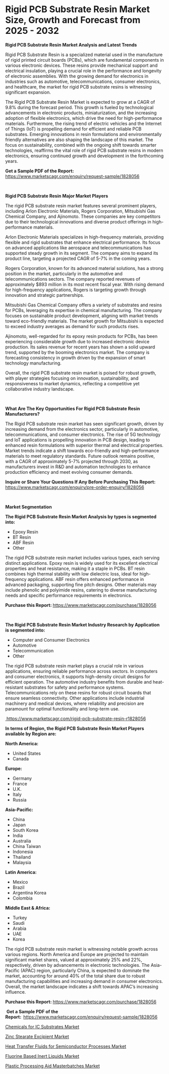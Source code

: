 <p><h1>Rigid PCB Substrate Resin Market Size, Growth and Forecast from 2025 - 2032</h1></p><p><strong>Rigid PCB Substrate Resin Market Analysis and Latest Trends</strong></p>
<p><p>Rigid PCB Substrate Resin is a specialized material used in the manufacture of rigid printed circuit boards (PCBs), which are fundamental components in various electronic devices. These resins provide mechanical support and electrical insulation, playing a crucial role in the performance and longevity of electronic assemblies. With the growing demand for electronics in industries such as automotive, telecommunications, consumer electronics, and healthcare, the market for rigid PCB substrate resins is witnessing significant expansion.</p><p>The Rigid PCB Substrate Resin Market is expected to grow at a CAGR of 9.8% during the forecast period. This growth is fueled by technological advancements in electronic products, miniaturization, and the increasing adoption of flexible electronics, which drive the need for high-performance materials. Furthermore, the rising trend of electric vehicles and the Internet of Things (IoT) is propelling demand for efficient and reliable PCB substrates. Emerging innovations in resin formulations and environmentally friendly alternatives are also shaping the landscape of this market. The focus on sustainability, combined with the ongoing shift towards smarter technologies, reaffirms the vital role of rigid PCB substrate resins in modern electronics, ensuring continued growth and development in the forthcoming years.</p></p>
<p><strong>Get a Sample PDF of the Report:&nbsp;</strong> <a href="https://www.marketscagr.com/enquiry/request-sample/1828056?utm_campaign=1848&utm_medium=2&utm_source=Github&utm_content=ia&utm_term=03042025&utm_id=rigid-pcb-substrate-resin">https://www.marketscagr.com/enquiry/request-sample/1828056</a></p>
<p>&nbsp;</p>
<p><strong>Rigid PCB Substrate Resin Major Market Players</strong></p>
<p><p>The rigid PCB substrate resin market features several prominent players, including Arlon Electronic Materials, Rogers Corporation, Mitsubishi Gas Chemical Company, and Ajinomoto. These companies are key competitors due to their technological innovations and diverse product offerings in high-performance materials.</p><p>Arlon Electronic Materials specializes in high-frequency materials, providing flexible and rigid substrates that enhance electrical performance. Its focus on advanced applications like aerospace and telecommunications has supported steady growth in its segment. The company aims to expand its product line, targeting a projected CAGR of 5-7% in the coming years.</p><p>Rogers Corporation, known for its advanced material solutions, has a strong position in the market, particularly in the automotive and telecommunications sectors. The company reported revenues of approximately $893 million in its most recent fiscal year. With rising demand for high-frequency applications, Rogers is targeting growth through innovation and strategic partnerships.</p><p>Mitsubishi Gas Chemical Company offers a variety of substrates and resins for PCBs, leveraging its expertise in chemical manufacturing. The company focuses on sustainable product development, aligning with market trends toward eco-friendly materials. The market growth for Mitsubishi is expected to exceed industry averages as demand for such products rises.</p><p>Ajinomoto, well-regarded for its epoxy resin products for PCBs, has been experiencing considerable growth due to increased electronic device production. Its sales revenue for recent years has shown a solid upward trend, supported by the booming electronics market. The company is forecasting consistency in growth driven by the expansion of smart technology manufacturing.</p><p>Overall, the rigid PCB substrate resin market is poised for robust growth, with player strategies focusing on innovation, sustainability, and responsiveness to market dynamics, reflecting a competitive yet collaborative industry landscape.</p></p>
<p>&nbsp;</p>
<p><strong>What Are The Key Opportunities For Rigid PCB Substrate Resin Manufacturers?</strong></p>
<p><p>The Rigid PCB substrate resin market has seen significant growth, driven by increasing demand from the electronics sector, particularly in automotive, telecommunications, and consumer electronics. The rise of 5G technology and IoT applications is propelling innovation in PCB design, leading to enhanced resin formulations with superior thermal and electrical properties. Market trends indicate a shift towards eco-friendly and high-performance materials to meet regulatory standards. Future outlook remains positive, with a CAGR of approximately 5-7% projected through 2030, as manufacturers invest in R&D and automation technologies to enhance production efficiency and meet evolving consumer demands.</p></p>
<p><strong>Inquire or Share Your Questions If Any Before Purchasing This Report:</strong> <a href="https://www.marketscagr.com/enquiry/pre-order-enquiry/1828056?utm_campaign=1848&utm_medium=2&utm_source=Github&utm_content=ia&utm_term=03042025&utm_id=rigid-pcb-substrate-resin">https://www.marketscagr.com/enquiry/pre-order-enquiry/1828056</a></p>
<p>&nbsp;</p>
<p><strong>Market Segmentation</strong></p>
<p><strong>The Rigid PCB Substrate Resin Market Analysis by types is segmented into:</strong></p>
<p><ul><li>Epoxy Resin</li><li>BT Resin</li><li>ABF Resin</li><li>Other</li></ul></p>
<p><p>The rigid PCB substrate resin market includes various types, each serving distinct applications. Epoxy resin is widely used for its excellent electrical properties and heat resistance, making it a staple in PCBs. BT resin combines high thermal stability with low dielectric loss, ideal for high-frequency applications. ABF resin offers enhanced performance in advanced packaging, supporting fine pitch designs. Other materials may include phenolic and polyimide resins, catering to diverse manufacturing needs and specific performance requirements in electronics.</p></p>
<p><strong>Purchase this Report:&nbsp;</strong><a href="https://www.marketscagr.com/purchase/1828056?utm_campaign=1848&utm_medium=2&utm_source=Github&utm_content=ia&utm_term=03042025&utm_id=rigid-pcb-substrate-resin">https://www.marketscagr.com/purchase/1828056</a></p>
<p>&nbsp;</p>
<p><strong>The Rigid PCB Substrate Resin Market Industry Research by Application is segmented into:</strong></p>
<p><ul><li>Computer and Consumer Electronics</li><li>Automotive</li><li>Telecommunication</li><li>Other</li></ul></p>
<p><p>The rigid PCB substrate resin market plays a crucial role in various applications, ensuring reliable performance across sectors. In computers and consumer electronics, it supports high-density circuit designs for efficient operation. The automotive industry benefits from durable and heat-resistant substrates for safety and performance systems. Telecommunications rely on these resins for robust circuit boards that ensure seamless connectivity. Other applications include industrial machinery and medical devices, where reliability and precision are paramount for optimal functionality and long-term use.</p></p>
<p><a href="https://www.marketscagr.com/rigid-pcb-substrate-resin-r1828056?utm_campaign=1848&utm_medium=2&utm_source=Github&utm_content=ia&utm_term=03042025&utm_id=rigid-pcb-substrate-resin">&nbsp;https://www.marketscagr.com/rigid-pcb-substrate-resin-r1828056</a></p>
<p><strong>In terms of Region, the Rigid PCB Substrate Resin Market Players available by Region are:</strong></p>
<p>
    <p> <strong> North America: </strong>
        <ul>
            <li>United States</li>
            <li>Canada</li>
        </ul>
        </p> 
    <p> <strong> Europe: </strong>
        <ul>
            <li>Germany</li>
            <li>France</li>
            <li>U.K.</li>
            <li>Italy</li>
            <li>Russia</li>
        </ul>
        </p> 
    <p> <strong> Asia-Pacific: </strong>
        <ul>
            <li>China</li>
            <li>Japan</li>
            <li>South Korea</li>
            <li>India</li>
            <li>Australia</li>
            <li>China Taiwan</li>
            <li>Indonesia</li>
            <li>Thailand</li>
            <li>Malaysia</li>
        </ul>
        </p> 
    <p> <strong> Latin America: </strong>
        <ul>
            <li>Mexico</li>
            <li>Brazil</li>
            <li>Argentina Korea</li>
            <li>Colombia</li>
        </ul>
        </p> 
    <p> <strong> Middle East & Africa: </strong>
        <ul>
            <li>Turkey</li>
            <li>Saudi</li>
            <li>Arabia</li>
            <li>UAE</li>
            <li>Korea</li>
        </ul>
    </p>
    </p>
<p><p>The rigid PCB substrate resin market is witnessing notable growth across various regions. North America and Europe are projected to maintain significant market shares, valued at approximately 25% and 22%, respectively, driven by advancements in electronic technologies. The Asia-Pacific (APAC) region, particularly China, is expected to dominate the market, accounting for around 40% of the total share due to robust manufacturing capabilities and increasing demand in consumer electronics. Overall, the market landscape indicates a shift towards APAC’s increasing influence.</p></p>
<p><strong>Purchase this Report: </strong><a href="https://www.marketscagr.com/purchase/1828056?utm_campaign=1848&utm_medium=2&utm_source=Github&utm_content=ia&utm_term=03042025&utm_id=rigid-pcb-substrate-resin">https://www.marketscagr.com/purchase/1828056</a></p>
<p>&nbsp;<strong>Get a Sample PDF of the Report:&nbsp;&nbsp;</strong><a href="https://www.marketscagr.com/enquiry/request-sample/1828056?utm_campaign=1848&utm_medium=2&utm_source=Github&utm_content=ia&utm_term=03042025&utm_id=rigid-pcb-substrate-resin">https://www.marketscagr.com/enquiry/request-sample/1828056</a></p>
<p><strong></strong></p>
<p><p><a href="https://github.com/WillieWoodard/Market-Research-Report-List-7/blob/main/chemicals-for-ic-substrates-market.md?utm_campaign=1848&utm_medium=2&utm_source=Github&utm_content=ia&utm_term=03042025&utm_id=rigid-pcb-substrate-resin">Chemicals for IC Substrates Market</a></p><p><a href="https://github.com/oatisorenscl/Market-Research-Report-List-1/blob/main/zinc-stearate-excipient-market.md?utm_campaign=1848&utm_medium=2&utm_source=Github&utm_content=ia&utm_term=03042025&utm_id=rigid-pcb-substrate-resin">Zinc Stearate Excipient Market</a></p><p><a href="https://github.com/matotwipff14/Market-Research-Report-List-1/blob/main/heat-transfer-fluids-for-semiconductor-processes-market.md?utm_campaign=1848&utm_medium=2&utm_source=Github&utm_content=ia&utm_term=03042025&utm_id=rigid-pcb-substrate-resin">Heat Transfer Fluids for Semiconductor Processes Market</a></p><p><a href="https://github.com/leolamarnal9/Market-Research-Report-List-1/blob/main/fluorine-based-inert-liquids-market.md?utm_campaign=1848&utm_medium=2&utm_source=Github&utm_content=ia&utm_term=03042025&utm_id=rigid-pcb-substrate-resin">Fluorine Based Inert Liquids Market</a></p><p><a href="https://github.com/norbyboyse4d/Market-Research-Report-List-1/blob/main/plastic-processing-aid-masterbatches-market.md?utm_campaign=1848&utm_medium=2&utm_source=Github&utm_content=ia&utm_term=03042025&utm_id=rigid-pcb-substrate-resin">Plastic Processing Aid Masterbatches Market</a></p></p>